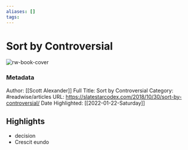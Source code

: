 ```yaml
---
aliases: []
tags:
---
```

# Sort by Controversial

![rw-book-cover](https://readwise-assets.s3.amazonaws.com/static/images/article3.5c705a01b476.png)
### Metadata
Author: [[Scott Alexander]]
Full Title: Sort by Controversial
Category: #readwise/articles
URL: https://slatestarcodex.com/2018/10/30/sort-by-controversial/
Date Highlighted: [[2022-01-22-Saturday]]

## Highlights
- decision
- Crescit eundo
